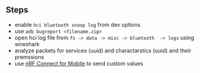 ## Steps 
- enable `hci bluetooth snoop log` from dev options
- use `adb bugreport <filename.zip>`
- open hci log file from `fs -> data -> misc -> bluetooth  -> logs` using wireshark
- analyze packets for services (uuid) and charactarstics (uuid) and their premssions 
- use [nRF Connect for Mobile](https://play.google.com/store/apps/details?id=no.nordicsemi.android.mcp&hl=en) to send custom values

